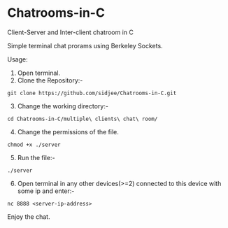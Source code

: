# Chatrooms-in-C
Client-Server and Inter-client chatroom in C

Simple terminal chat prorams using Berkeley Sockets. 

Usage:

1) Open terminal.
2) Clone the Repository:-
```
git clone https://github.com/sidjee/Chatrooms-in-C.git
```
3) Change the working directory:-
```
cd Chatrooms-in-C/multiple\ clients\ chat\ room/
```
4) Change the permissions of the file.
```
chmod +x ./server
```
5) Run the file:-
```
./server
```
6) Open terminal in any other devices(>=2) connected to this device with some ip and enter:-
```
nc 8888 <server-ip-address>
```
Enjoy the chat.
